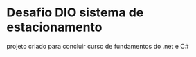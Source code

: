  # Desafio DIO sistema de estacionamento
projeto criado para concluir curso de fundamentos do .net e C#

